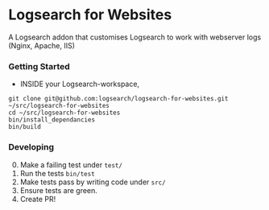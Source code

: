 # Logsearch for Websites

A Logsearch addon that customises Logsearch to work with webserver logs (Nginx, Apache, IIS)

### Getting Started

* INSIDE your Logsearch-workspace,

```
git clone git@github.com:logsearch/logsearch-for-websites.git ~/src/logsearch-for-websites
cd ~/src/logsearch-for-websites
bin/install_dependancies
bin/build
```

### Developing

0. Make a failing test under `test/`
0. Run the tests `bin/test`
0. Make tests pass by writing code under `src/`
0. Ensure tests are green.
0. Create PR!
